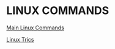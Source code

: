 # LINUX COMMANDS 

[Main Linux Commands](https://likegeeks.com/main-linux-commands-easy-guide/)

[Linux Trics](https://dzone.com/articles/most-useful-linux-command-line-tricks)

